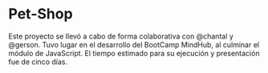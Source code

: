 # Pet-Shop
Este proyecto se llevó a cabo de forma colaborativa con @chantal y @gerson. 
Tuvo lugar en el desarrollo del BootCamp MindHub, al culminar el módulo de JavaScript. 
El tiempo estimado para su ejecución y presentación fue de cinco días.
